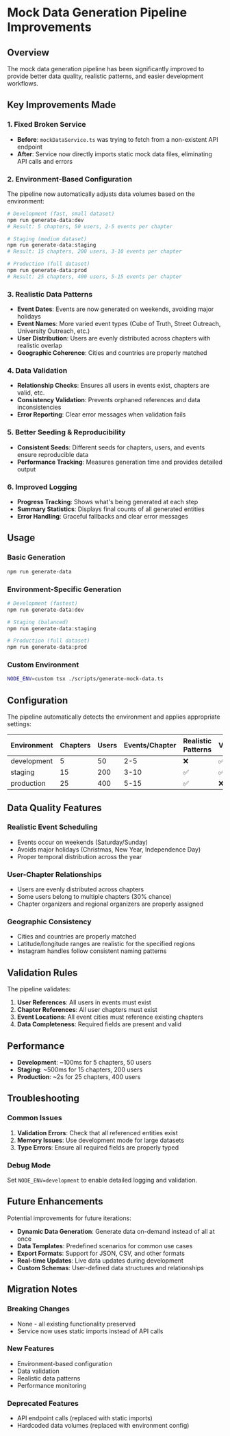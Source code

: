 # Mock Data Generation Pipeline Improvements

## Overview
The mock data generation pipeline has been significantly improved to provide better data quality, realistic patterns, and easier development workflows.

## Key Improvements Made

### 1. Fixed Broken Service
- **Before**: `mockDataService.ts` was trying to fetch from a non-existent API endpoint
- **After**: Service now directly imports static mock data files, eliminating API calls and errors

### 2. Environment-Based Configuration
The pipeline now automatically adjusts data volumes based on the environment:

```bash
# Development (fast, small dataset)
npm run generate-data:dev
# Result: 5 chapters, 50 users, 2-5 events per chapter

# Staging (medium dataset)
npm run generate-data:staging  
# Result: 15 chapters, 200 users, 3-10 events per chapter

# Production (full dataset)
npm run generate-data:prod
# Result: 25 chapters, 400 users, 5-15 events per chapter
```

### 3. Realistic Data Patterns
- **Event Dates**: Events are now generated on weekends, avoiding major holidays
- **Event Names**: More varied event types (Cube of Truth, Street Outreach, University Outreach, etc.)
- **User Distribution**: Users are evenly distributed across chapters with realistic overlap
- **Geographic Coherence**: Cities and countries are properly matched

### 4. Data Validation
- **Relationship Checks**: Ensures all users in events exist, chapters are valid, etc.
- **Consistency Validation**: Prevents orphaned references and data inconsistencies
- **Error Reporting**: Clear error messages when validation fails

### 5. Better Seeding & Reproducibility
- **Consistent Seeds**: Different seeds for chapters, users, and events ensure reproducible data
- **Performance Tracking**: Measures generation time and provides detailed output

### 6. Improved Logging
- **Progress Tracking**: Shows what's being generated at each step
- **Summary Statistics**: Displays final counts of all generated entities
- **Error Handling**: Graceful fallbacks and clear error messages

## Usage

### Basic Generation
```bash
npm run generate-data
```

### Environment-Specific Generation
```bash
# Development (fastest)
npm run generate-data:dev

# Staging (balanced)
npm run generate-data:staging

# Production (full dataset)
npm run generate-data:prod
```

### Custom Environment
```bash
NODE_ENV=custom tsx ./scripts/generate-mock-data.ts
```

## Configuration

The pipeline automatically detects the environment and applies appropriate settings:

| Environment | Chapters | Users | Events/Chapter | Realistic Patterns | Validation |
|-------------|----------|-------|----------------|-------------------|------------|
| development | 5        | 50    | 2-5            | ❌                | ✅         |
| staging     | 15       | 200   | 3-10           | ✅                | ✅         |
| production  | 25       | 400   | 5-15           | ✅                | ❌         |

## Data Quality Features

### Realistic Event Scheduling
- Events occur on weekends (Saturday/Sunday)
- Avoids major holidays (Christmas, New Year, Independence Day)
- Proper temporal distribution across the year

### User-Chapter Relationships
- Users are evenly distributed across chapters
- Some users belong to multiple chapters (30% chance)
- Chapter organizers and regional organizers are properly assigned

### Geographic Consistency
- Cities and countries are properly matched
- Latitude/longitude ranges are realistic for the specified regions
- Instagram handles follow consistent naming patterns

## Validation Rules

The pipeline validates:
1. **User References**: All users in events must exist
2. **Chapter References**: All user chapters must exist
3. **Event Locations**: All event cities must reference existing chapters
4. **Data Completeness**: Required fields are present and valid

## Performance

- **Development**: ~100ms for 5 chapters, 50 users
- **Staging**: ~500ms for 15 chapters, 200 users  
- **Production**: ~2s for 25 chapters, 400 users

## Troubleshooting

### Common Issues

1. **Validation Errors**: Check that all referenced entities exist
2. **Memory Issues**: Use development mode for large datasets
3. **Type Errors**: Ensure all required fields are properly typed

### Debug Mode
Set `NODE_ENV=development` to enable detailed logging and validation.

## Future Enhancements

Potential improvements for future iterations:
- **Dynamic Data Generation**: Generate data on-demand instead of all at once
- **Data Templates**: Predefined scenarios for common use cases
- **Export Formats**: Support for JSON, CSV, and other formats
- **Real-time Updates**: Live data updates during development
- **Custom Schemas**: User-defined data structures and relationships

## Migration Notes

### Breaking Changes
- None - all existing functionality preserved
- Service now uses static imports instead of API calls

### New Features
- Environment-based configuration
- Data validation
- Realistic data patterns
- Performance monitoring

### Deprecated Features
- API endpoint calls (replaced with static imports)
- Hardcoded data volumes (replaced with environment config)
